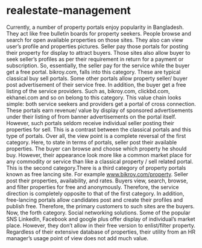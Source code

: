 # realestate-management
 
Currently,  a  number  of  property  portals  enjoy  popularity  in  Bangladesh.  They  act  like  free bulletin boards for property seekers. People browse and search for open available properties on  those  sites.  They  also  can  view  user’s  profile  and  properties  pictures.  Seller  pay  those portals for posting their property for display to attract buyers. Those sites also allow buyer to seek  seller’s  profiles  as  per  their  requirement  in  return  for  a  payment  or  subscription.  So, essentially, the  seller pay for the service while the  buyer get  a free portal.  bikroy.com, falls into this category. These are typical classical buy sell portals. Some other portals allow property seller/  buyer post advertisement of their service  free.  In addition, the buyer get a free listing of the service providers. Such as, bikroy.com, clickbd.com, ekhanei.com  and  so  on  belong  to  this  category.  This value  chain  looks  simple: both  service seekers and providers get a portal of cross connection. These portals earn revenue/ value by display of sponsored advertisements under their listing of from banner advertisements on the portal itself. However, such portals seldom receive individual  seller posting their  properties for sell. This is a contrast between the classical portals and this type of portals.  Over all, the view point is a complete reversal of the first category. Here, to state in terms of portals, seller post their available properties. The buyer can browse and choose which property he should buy. However, their appearance look more like a common market place for any commodity or service than like a classical property / sell related portal. This is the second category.There  is  a  third  category  of  property  portals  known  as  free  lancing  site.  For  example www.bikroy.com/property.  Seller  post  their  properties,  availability,  and  rates.  Buyers  view, search,  browse,  and  filter  properties  for  free  and  anonymously.  Therefore,  the  service direction is completely opposite to that of the first category. In addition, free-lancing portals allow  candidates  post  and  create  their  profiles  and  publish  free.  Therefore,  the  primary 
customers to such sites are the buyers. Now,  the  forth  category.  Social  networking  solutions.  Some  of  the  popular  SNS  LinkedIn, Facebook and google plus offer display of individual’s market place. However, they don’t allow in  their  free  version  to  enlist/filter  property.  Regardless  of  their  extensive  database  of 
properties, their utility from an HR manager’s usage point of view does not add much value.
